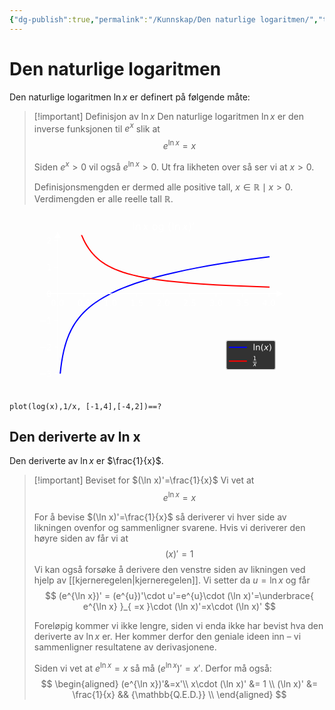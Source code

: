 ```yaml
---
{"dg-publish":true,"permalink":"/Kunnskap/Den naturlige logaritmen/","title":"Den naturlige logaritmen","tags":["matematikk","s2"]}
---
```



# Den naturlige logaritmen
Den naturlige logaritmen $\ln x$ er definert på følgende måte:

>[!important] Definisjon av $\ln x$
Den naturlige logaritmen $\ln x$ er den inverse funksjonen til $e^{x}$ slik at 
> $$ e^{\ln x}=x $$
> 
> Siden $e^{x}>0$ vil også $e^{\ln x}>0$. Ut fra likheten over så ser vi at $x>0$.
> 
> Definisjonsmengden er dermed alle positive tall, $x \in \mathbb{R} \mid x > 0$.
> Verdimengden er alle reelle tall $\mathbb{R}$.

<?xml version="1.0" encoding="utf-8" standalone="no"?>
<!DOCTYPE svg PUBLIC "-//W3C//DTD SVG 1.1//EN"
  "http://www.w3.org/Graphics/SVG/1.1/DTD/svg11.dtd">
<svg xmlns:xlink="http://www.w3.org/1999/xlink" width="360pt" height="216pt" viewBox="0 0 360 216" xmlns="http://www.w3.org/2000/svg" version="1.1">
 <metadata>
  <rdf:RDF xmlns:dc="http://purl.org/dc/elements/1.1/" xmlns:cc="http://creativecommons.org/ns#" xmlns:rdf="http://www.w3.org/1999/02/22-rdf-syntax-ns#">
   <cc:Work>
    <dc:type rdf:resource="http://purl.org/dc/dcmitype/StillImage"/>
    <dc:date>2023-10-12T22:50:09.772077</dc:date>
    <dc:format>image/svg+xml</dc:format>
    <dc:creator>
     <cc:Agent>
      <dc:title>Matplotlib v3.6.3, https://matplotlib.org/</dc:title>
     </cc:Agent>
    </dc:creator>
   </cc:Work>
  </rdf:RDF>
 </metadata>
 <defs>
  <style type="text/css">*{stroke-linejoin: round; stroke-linecap: butt}</style>
 </defs>
 <g id="figure_1">
  <g id="patch_1">
   <path d="M 0 216 
L 360 216 
L 360 0 
L 0 0 
L 0 216 
z
" style="fill: none"/>
  </g>
  <g id="axes_1">
   <g id="patch_2">
    <path d="M 45 192.24 
L 324 192.24 
L 324 25.92 
L 45 25.92 
L 45 192.24 
z
" style="fill: none"/>
   </g>
   <g id="matplotlib.axis_1">
    <g id="xtick_1">
     <g id="line2d_1">
      <defs>
       <path id="mdb296a22df" d="M 0 0 
L 0 3.5 
" style="stroke: #ffffff; stroke-width: 0.8"/>
      </defs>
      <g>
       <use xlink:href="#mdb296a22df" x="57.681818" y="96.286154" style="fill: #ffffff; stroke: #ffffff; stroke-width: 0.8"/>
      </g>
     </g>
     <g id="text_1">
      <!-- 0.0 -->
      <g style="fill: #ffffff" transform="translate(49.730256 110.884591) scale(0.1 -0.1)">
       <defs>
        <path id="DejaVuSans-30" d="M 2034 4250 
Q 1547 4250 1301 3770 
Q 1056 3291 1056 2328 
Q 1056 1369 1301 889 
Q 1547 409 2034 409 
Q 2525 409 2770 889 
Q 3016 1369 3016 2328 
Q 3016 3291 2770 3770 
Q 2525 4250 2034 4250 
z
M 2034 4750 
Q 2819 4750 3233 4129 
Q 3647 3509 3647 2328 
Q 3647 1150 3233 529 
Q 2819 -91 2034 -91 
Q 1250 -91 836 529 
Q 422 1150 422 2328 
Q 422 3509 836 4129 
Q 1250 4750 2034 4750 
z
" transform="scale(0.015625)"/>
        <path id="DejaVuSans-2e" d="M 684 794 
L 1344 794 
L 1344 0 
L 684 0 
L 684 794 
z
" transform="scale(0.015625)"/>
       </defs>
       <use xlink:href="#DejaVuSans-30"/>
       <use xlink:href="#DejaVuSans-2e" x="63.623047"/>
       <use xlink:href="#DejaVuSans-30" x="95.410156"/>
      </g>
     </g>
    </g>
    <g id="xtick_2">
     <g id="line2d_2">
      <g>
       <use xlink:href="#mdb296a22df" x="89.386364" y="96.286154" style="fill: #ffffff; stroke: #ffffff; stroke-width: 0.8"/>
      </g>
     </g>
     <g id="text_2">
      <!-- 0.5 -->
      <g style="fill: #ffffff" transform="translate(81.434801 110.884591) scale(0.1 -0.1)">
       <defs>
        <path id="DejaVuSans-35" d="M 691 4666 
L 3169 4666 
L 3169 4134 
L 1269 4134 
L 1269 2991 
Q 1406 3038 1543 3061 
Q 1681 3084 1819 3084 
Q 2600 3084 3056 2656 
Q 3513 2228 3513 1497 
Q 3513 744 3044 326 
Q 2575 -91 1722 -91 
Q 1428 -91 1123 -41 
Q 819 9 494 109 
L 494 744 
Q 775 591 1075 516 
Q 1375 441 1709 441 
Q 2250 441 2565 725 
Q 2881 1009 2881 1497 
Q 2881 1984 2565 2268 
Q 2250 2553 1709 2553 
Q 1456 2553 1204 2497 
Q 953 2441 691 2322 
L 691 4666 
z
" transform="scale(0.015625)"/>
       </defs>
       <use xlink:href="#DejaVuSans-30"/>
       <use xlink:href="#DejaVuSans-2e" x="63.623047"/>
       <use xlink:href="#DejaVuSans-35" x="95.410156"/>
      </g>
     </g>
    </g>
    <g id="xtick_3">
     <g id="line2d_3">
      <g>
       <use xlink:href="#mdb296a22df" x="121.090909" y="96.286154" style="fill: #ffffff; stroke: #ffffff; stroke-width: 0.8"/>
      </g>
     </g>
     <g id="text_3">
      <!-- 1.0 -->
      <g style="fill: #ffffff" transform="translate(113.139347 110.884591) scale(0.1 -0.1)">
       <defs>
        <path id="DejaVuSans-31" d="M 794 531 
L 1825 531 
L 1825 4091 
L 703 3866 
L 703 4441 
L 1819 4666 
L 2450 4666 
L 2450 531 
L 3481 531 
L 3481 0 
L 794 0 
L 794 531 
z
" transform="scale(0.015625)"/>
       </defs>
       <use xlink:href="#DejaVuSans-31"/>
       <use xlink:href="#DejaVuSans-2e" x="63.623047"/>
       <use xlink:href="#DejaVuSans-30" x="95.410156"/>
      </g>
     </g>
    </g>
    <g id="xtick_4">
     <g id="line2d_4">
      <g>
       <use xlink:href="#mdb296a22df" x="152.795455" y="96.286154" style="fill: #ffffff; stroke: #ffffff; stroke-width: 0.8"/>
      </g>
     </g>
     <g id="text_4">
      <!-- 1.5 -->
      <g style="fill: #ffffff" transform="translate(144.843892 110.884591) scale(0.1 -0.1)">
       <use xlink:href="#DejaVuSans-31"/>
       <use xlink:href="#DejaVuSans-2e" x="63.623047"/>
       <use xlink:href="#DejaVuSans-35" x="95.410156"/>
      </g>
     </g>
    </g>
    <g id="xtick_5">
     <g id="line2d_5">
      <g>
       <use xlink:href="#mdb296a22df" x="184.5" y="96.286154" style="fill: #ffffff; stroke: #ffffff; stroke-width: 0.8"/>
      </g>
     </g>
     <g id="text_5">
      <!-- 2.0 -->
      <g style="fill: #ffffff" transform="translate(176.548438 110.884591) scale(0.1 -0.1)">
       <defs>
        <path id="DejaVuSans-32" d="M 1228 531 
L 3431 531 
L 3431 0 
L 469 0 
L 469 531 
Q 828 903 1448 1529 
Q 2069 2156 2228 2338 
Q 2531 2678 2651 2914 
Q 2772 3150 2772 3378 
Q 2772 3750 2511 3984 
Q 2250 4219 1831 4219 
Q 1534 4219 1204 4116 
Q 875 4013 500 3803 
L 500 4441 
Q 881 4594 1212 4672 
Q 1544 4750 1819 4750 
Q 2544 4750 2975 4387 
Q 3406 4025 3406 3419 
Q 3406 3131 3298 2873 
Q 3191 2616 2906 2266 
Q 2828 2175 2409 1742 
Q 1991 1309 1228 531 
z
" transform="scale(0.015625)"/>
       </defs>
       <use xlink:href="#DejaVuSans-32"/>
       <use xlink:href="#DejaVuSans-2e" x="63.623047"/>
       <use xlink:href="#DejaVuSans-30" x="95.410156"/>
      </g>
     </g>
    </g>
    <g id="xtick_6">
     <g id="line2d_6">
      <g>
       <use xlink:href="#mdb296a22df" x="216.204545" y="96.286154" style="fill: #ffffff; stroke: #ffffff; stroke-width: 0.8"/>
      </g>
     </g>
     <g id="text_6">
      <!-- 2.5 -->
      <g style="fill: #ffffff" transform="translate(208.252983 110.884591) scale(0.1 -0.1)">
       <use xlink:href="#DejaVuSans-32"/>
       <use xlink:href="#DejaVuSans-2e" x="63.623047"/>
       <use xlink:href="#DejaVuSans-35" x="95.410156"/>
      </g>
     </g>
    </g>
    <g id="xtick_7">
     <g id="line2d_7">
      <g>
       <use xlink:href="#mdb296a22df" x="247.909091" y="96.286154" style="fill: #ffffff; stroke: #ffffff; stroke-width: 0.8"/>
      </g>
     </g>
     <g id="text_7">
      <!-- 3.0 -->
      <g style="fill: #ffffff" transform="translate(239.957528 110.884591) scale(0.1 -0.1)">
       <defs>
        <path id="DejaVuSans-33" d="M 2597 2516 
Q 3050 2419 3304 2112 
Q 3559 1806 3559 1356 
Q 3559 666 3084 287 
Q 2609 -91 1734 -91 
Q 1441 -91 1130 -33 
Q 819 25 488 141 
L 488 750 
Q 750 597 1062 519 
Q 1375 441 1716 441 
Q 2309 441 2620 675 
Q 2931 909 2931 1356 
Q 2931 1769 2642 2001 
Q 2353 2234 1838 2234 
L 1294 2234 
L 1294 2753 
L 1863 2753 
Q 2328 2753 2575 2939 
Q 2822 3125 2822 3475 
Q 2822 3834 2567 4026 
Q 2313 4219 1838 4219 
Q 1578 4219 1281 4162 
Q 984 4106 628 3988 
L 628 4550 
Q 988 4650 1302 4700 
Q 1616 4750 1894 4750 
Q 2613 4750 3031 4423 
Q 3450 4097 3450 3541 
Q 3450 3153 3228 2886 
Q 3006 2619 2597 2516 
z
" transform="scale(0.015625)"/>
       </defs>
       <use xlink:href="#DejaVuSans-33"/>
       <use xlink:href="#DejaVuSans-2e" x="63.623047"/>
       <use xlink:href="#DejaVuSans-30" x="95.410156"/>
      </g>
     </g>
    </g>
    <g id="xtick_8">
     <g id="line2d_8">
      <g>
       <use xlink:href="#mdb296a22df" x="279.613636" y="96.286154" style="fill: #ffffff; stroke: #ffffff; stroke-width: 0.8"/>
      </g>
     </g>
     <g id="text_8">
      <!-- 3.5 -->
      <g style="fill: #ffffff" transform="translate(271.662074 110.884591) scale(0.1 -0.1)">
       <use xlink:href="#DejaVuSans-33"/>
       <use xlink:href="#DejaVuSans-2e" x="63.623047"/>
       <use xlink:href="#DejaVuSans-35" x="95.410156"/>
      </g>
     </g>
    </g>
    <g id="xtick_9">
     <g id="line2d_9">
      <g>
       <use xlink:href="#mdb296a22df" x="311.318182" y="96.286154" style="fill: #ffffff; stroke: #ffffff; stroke-width: 0.8"/>
      </g>
     </g>
     <g id="text_9">
      <!-- 4.0 -->
      <g style="fill: #ffffff" transform="translate(303.366619 110.884591) scale(0.1 -0.1)">
       <defs>
        <path id="DejaVuSans-34" d="M 2419 4116 
L 825 1625 
L 2419 1625 
L 2419 4116 
z
M 2253 4666 
L 3047 4666 
L 3047 1625 
L 3713 1625 
L 3713 1100 
L 3047 1100 
L 3047 0 
L 2419 0 
L 2419 1100 
L 313 1100 
L 313 1709 
L 2253 4666 
z
" transform="scale(0.015625)"/>
       </defs>
       <use xlink:href="#DejaVuSans-34"/>
       <use xlink:href="#DejaVuSans-2e" x="63.623047"/>
       <use xlink:href="#DejaVuSans-30" x="95.410156"/>
      </g>
     </g>
    </g>
   </g>
   <g id="matplotlib.axis_2">
    <g id="ytick_1">
     <g id="line2d_10">
      <defs>
       <path id="m73d546e815" d="M 0 0 
L -3.5 0 
" style="stroke: #ffffff; stroke-width: 0.8"/>
      </defs>
      <g>
       <use xlink:href="#m73d546e815" x="57.681818" y="192.24" style="fill: #ffffff; stroke: #ffffff; stroke-width: 0.8"/>
      </g>
     </g>
     <g id="text_10">
      <!-- −3 -->
      <g style="fill: #ffffff" transform="translate(35.939631 196.039219) scale(0.1 -0.1)">
       <defs>
        <path id="DejaVuSans-2212" d="M 678 2272 
L 4684 2272 
L 4684 1741 
L 678 1741 
L 678 2272 
z
" transform="scale(0.015625)"/>
       </defs>
       <use xlink:href="#DejaVuSans-2212"/>
       <use xlink:href="#DejaVuSans-33" x="83.789062"/>
      </g>
     </g>
    </g>
    <g id="ytick_2">
     <g id="line2d_11">
      <g>
       <use xlink:href="#m73d546e815" x="57.681818" y="160.255385" style="fill: #ffffff; stroke: #ffffff; stroke-width: 0.8"/>
      </g>
     </g>
     <g id="text_11">
      <!-- −2 -->
      <g style="fill: #ffffff" transform="translate(35.939631 164.054603) scale(0.1 -0.1)">
       <use xlink:href="#DejaVuSans-2212"/>
       <use xlink:href="#DejaVuSans-32" x="83.789062"/>
      </g>
     </g>
    </g>
    <g id="ytick_3">
     <g id="line2d_12">
      <g>
       <use xlink:href="#m73d546e815" x="57.681818" y="128.270769" style="fill: #ffffff; stroke: #ffffff; stroke-width: 0.8"/>
      </g>
     </g>
     <g id="text_12">
      <!-- −1 -->
      <g style="fill: #ffffff" transform="translate(35.939631 132.069988) scale(0.1 -0.1)">
       <use xlink:href="#DejaVuSans-2212"/>
       <use xlink:href="#DejaVuSans-31" x="83.789062"/>
      </g>
     </g>
    </g>
    <g id="ytick_4">
     <g id="line2d_13">
      <g>
       <use xlink:href="#m73d546e815" x="57.681818" y="96.286154" style="fill: #ffffff; stroke: #ffffff; stroke-width: 0.8"/>
      </g>
     </g>
     <g id="text_13">
      <!-- 0 -->
      <g style="fill: #ffffff" transform="translate(44.319318 100.085373) scale(0.1 -0.1)">
       <use xlink:href="#DejaVuSans-30"/>
      </g>
     </g>
    </g>
    <g id="ytick_5">
     <g id="line2d_14">
      <g>
       <use xlink:href="#m73d546e815" x="57.681818" y="64.301538" style="fill: #ffffff; stroke: #ffffff; stroke-width: 0.8"/>
      </g>
     </g>
     <g id="text_14">
      <!-- 1 -->
      <g style="fill: #ffffff" transform="translate(44.319318 68.100757) scale(0.1 -0.1)">
       <use xlink:href="#DejaVuSans-31"/>
      </g>
     </g>
    </g>
    <g id="ytick_6">
     <g id="line2d_15">
      <g>
       <use xlink:href="#m73d546e815" x="57.681818" y="32.316923" style="fill: #ffffff; stroke: #ffffff; stroke-width: 0.8"/>
      </g>
     </g>
     <g id="text_15">
      <!-- 2 -->
      <g style="fill: #ffffff" transform="translate(44.319318 36.116142) scale(0.1 -0.1)">
       <use xlink:href="#DejaVuSans-32"/>
      </g>
     </g>
    </g>
   </g>
   <g id="line2d_16">
    <path d="M 59.143045 217 
L 59.775842 205.370324 
L 60.537322 195.449944 
L 61.552629 185.71972 
L 62.567936 178.269412 
L 63.83707 170.883922 
L 65.106204 164.88795 
L 66.629165 158.920035 
L 68.152125 153.892489 
L 69.928913 148.879049 
L 71.7057 144.545997 
L 73.736314 140.220806 
L 75.766929 136.411438 
L 78.05137 132.606796 
L 80.589638 128.850616 
L 83.127905 125.489555 
L 85.92 122.15954 
L 88.965921 118.883194 
L 92.26567 115.67588 
L 95.819244 112.547488 
L 99.626646 109.503863 
L 103.687875 106.547912 
L 108.00293 103.680438 
L 112.825639 100.753207 
L 117.902174 97.936458 
L 123.486364 95.100111 
L 129.578206 92.268285 
L 135.923876 89.562985 
L 143.031026 86.78212 
L 150.645829 84.048674 
L 158.768286 81.36952 
L 167.652224 78.675295 
L 177.297641 75.986226 
L 187.704539 73.317938 
L 199.126744 70.624795 
L 211.31043 67.981981 
L 224.509423 65.345717 
L 238.977549 62.685601 
L 254.71481 60.02315 
L 271.721204 57.37518 
L 290.250559 54.719632 
L 310.302875 52.074353 
L 311.318182 51.946062 
L 311.318182 51.946062 
" clip-path="url(#p2f17477ee4)" style="fill: none; stroke: #0000ff; stroke-width: 1.5; stroke-linecap: square"/>
   </g>
   <g id="line2d_17">
    <path d="M 78.52905 -1 
L 79.828157 4.708247 
L 81.604945 11.509802 
L 83.381732 17.370894 
L 85.15852 22.473968 
L 86.935307 26.957145 
L 88.965921 31.45721 
L 90.996536 35.408694 
L 93.02715 38.906147 
L 95.311591 42.389592 
L 97.596032 45.474295 
L 100.1343 48.512377 
L 102.672568 51.207656 
L 105.464662 53.841728 
L 108.510584 56.385216 
L 111.556505 58.641102 
L 114.856253 60.813737 
L 118.409828 62.88945 
L 122.21723 64.859758 
L 126.532285 66.82934 
L 131.101167 68.662436 
L 136.177703 70.448935 
L 141.761892 72.164917 
L 147.853735 73.794502 
L 154.453231 75.328359 
L 161.814208 76.809837 
L 170.190491 78.259851 
L 179.328256 79.61394 
L 189.735154 80.927849 
L 201.411186 82.1755 
L 214.864005 83.383194 
L 230.093612 84.522948 
L 247.60766 85.607694 
L 267.913802 86.639118 
L 291.77352 87.622389 
L 311.318182 88.29 
L 311.318182 88.29 
" clip-path="url(#p2f17477ee4)" style="fill: none; stroke: #ff0000; stroke-width: 1.5; stroke-linecap: square"/>
   </g>
   <g id="line2d_18">
    <defs>
     <path id="mf57ab0e9a9" d="M 3 0 
L -3 -3 
L -3 3 
z
" style="stroke: #ffffff; stroke-linejoin: miter"/>
    </defs>
    <g>
     <use xlink:href="#mf57ab0e9a9" x="324" y="96.286154" style="fill: #ffffff; stroke: #ffffff; stroke-linejoin: miter"/>
    </g>
   </g>
   <g id="line2d_19">
    <defs>
     <path id="mbafd00b46c" d="M 0 -3 
L -3 3 
L 3 3 
z
" style="stroke: #ffffff; stroke-linejoin: miter"/>
    </defs>
    <g>
     <use xlink:href="#mbafd00b46c" x="57.681818" y="25.92" style="fill: #ffffff; stroke: #ffffff; stroke-linejoin: miter"/>
    </g>
   </g>
   <g id="patch_3">
    <path d="M 57.681818 192.24 
L 57.681818 25.92 
" style="fill: none; stroke: #ffffff; stroke-width: 0.8; stroke-linejoin: miter; stroke-linecap: square"/>
   </g>
   <g id="patch_4">
    <path d="M 324 192.24 
L 324 25.92 
" style="fill: none"/>
   </g>
   <g id="patch_5">
    <path d="M 45 96.286154 
L 324 96.286154 
" style="fill: none; stroke: #ffffff; stroke-width: 0.8; stroke-linejoin: miter; stroke-linecap: square"/>
   </g>
   <g id="patch_6">
    <path d="M 45 25.92 
L 324 25.92 
" style="fill: none"/>
   </g>
   <g id="text_16">
    <!-- $\ln x$ og $(\ln x)'$ -->
    <g style="fill: #ffffff" transform="translate(147.12 19.92) scale(0.12 -0.12)">
     <defs>
      <path id="DejaVuSans-6c" d="M 603 4863 
L 1178 4863 
L 1178 0 
L 603 0 
L 603 4863 
z
" transform="scale(0.015625)"/>
      <path id="DejaVuSans-6e" d="M 3513 2113 
L 3513 0 
L 2938 0 
L 2938 2094 
Q 2938 2591 2744 2837 
Q 2550 3084 2163 3084 
Q 1697 3084 1428 2787 
Q 1159 2491 1159 1978 
L 1159 0 
L 581 0 
L 581 3500 
L 1159 3500 
L 1159 2956 
Q 1366 3272 1645 3428 
Q 1925 3584 2291 3584 
Q 2894 3584 3203 3211 
Q 3513 2838 3513 2113 
z
" transform="scale(0.015625)"/>
      <path id="DejaVuSans-Oblique-78" d="M 3841 3500 
L 2234 1784 
L 3219 0 
L 2559 0 
L 1819 1388 
L 531 0 
L -166 0 
L 1556 1844 
L 641 3500 
L 1300 3500 
L 1972 2234 
L 3144 3500 
L 3841 3500 
z
" transform="scale(0.015625)"/>
      <path id="DejaVuSans-20" transform="scale(0.015625)"/>
      <path id="DejaVuSans-6f" d="M 1959 3097 
Q 1497 3097 1228 2736 
Q 959 2375 959 1747 
Q 959 1119 1226 758 
Q 1494 397 1959 397 
Q 2419 397 2687 759 
Q 2956 1122 2956 1747 
Q 2956 2369 2687 2733 
Q 2419 3097 1959 3097 
z
M 1959 3584 
Q 2709 3584 3137 3096 
Q 3566 2609 3566 1747 
Q 3566 888 3137 398 
Q 2709 -91 1959 -91 
Q 1206 -91 779 398 
Q 353 888 353 1747 
Q 353 2609 779 3096 
Q 1206 3584 1959 3584 
z
" transform="scale(0.015625)"/>
      <path id="DejaVuSans-67" d="M 2906 1791 
Q 2906 2416 2648 2759 
Q 2391 3103 1925 3103 
Q 1463 3103 1205 2759 
Q 947 2416 947 1791 
Q 947 1169 1205 825 
Q 1463 481 1925 481 
Q 2391 481 2648 825 
Q 2906 1169 2906 1791 
z
M 3481 434 
Q 3481 -459 3084 -895 
Q 2688 -1331 1869 -1331 
Q 1566 -1331 1297 -1286 
Q 1028 -1241 775 -1147 
L 775 -588 
Q 1028 -725 1275 -790 
Q 1522 -856 1778 -856 
Q 2344 -856 2625 -561 
Q 2906 -266 2906 331 
L 2906 616 
Q 2728 306 2450 153 
Q 2172 0 1784 0 
Q 1141 0 747 490 
Q 353 981 353 1791 
Q 353 2603 747 3093 
Q 1141 3584 1784 3584 
Q 2172 3584 2450 3431 
Q 2728 3278 2906 2969 
L 2906 3500 
L 3481 3500 
L 3481 434 
z
" transform="scale(0.015625)"/>
      <path id="DejaVuSans-28" d="M 1984 4856 
Q 1566 4138 1362 3434 
Q 1159 2731 1159 2009 
Q 1159 1288 1364 580 
Q 1569 -128 1984 -844 
L 1484 -844 
Q 1016 -109 783 600 
Q 550 1309 550 2009 
Q 550 2706 781 3412 
Q 1013 4119 1484 4856 
L 1984 4856 
z
" transform="scale(0.015625)"/>
      <path id="DejaVuSans-29" d="M 513 4856 
L 1013 4856 
Q 1481 4119 1714 3412 
Q 1947 2706 1947 2009 
Q 1947 1309 1714 600 
Q 1481 -109 1013 -844 
L 513 -844 
Q 928 -128 1133 580 
Q 1338 1288 1338 2009 
Q 1338 2731 1133 3434 
Q 928 4138 513 4856 
z
" transform="scale(0.015625)"/>
      <path id="Cmsy10-30" d="M 225 347 
Q 184 359 184 409 
L 966 3316 
Q 1003 3434 1093 3506 
Q 1184 3578 1300 3578 
Q 1450 3578 1564 3479 
Q 1678 3381 1678 3231 
Q 1678 3166 1644 3084 
L 488 319 
Q 466 275 428 275 
Q 394 275 320 306 
Q 247 338 225 347 
z
" transform="scale(0.015625)"/>
     </defs>
     <use xlink:href="#DejaVuSans-6c" transform="translate(0 0.584375)"/>
     <use xlink:href="#DejaVuSans-6e" transform="translate(27.783203 0.584375)"/>
     <use xlink:href="#DejaVuSans-Oblique-78" transform="translate(107.397786 0.584375)"/>
     <use xlink:href="#DejaVuSans-20" transform="translate(166.577473 0.584375)"/>
     <use xlink:href="#DejaVuSans-6f" transform="translate(198.364583 0.584375)"/>
     <use xlink:href="#DejaVuSans-67" transform="translate(259.546223 0.584375)"/>
     <use xlink:href="#DejaVuSans-20" transform="translate(323.022786 0.584375)"/>
     <use xlink:href="#DejaVuSans-28" transform="translate(354.809895 0.584375)"/>
     <use xlink:href="#DejaVuSans-6c" transform="translate(393.823567 0.584375)"/>
     <use xlink:href="#DejaVuSans-6e" transform="translate(421.60677 0.584375)"/>
     <use xlink:href="#DejaVuSans-Oblique-78" transform="translate(501.221353 0.584375)"/>
     <use xlink:href="#DejaVuSans-29" transform="translate(560.40104 0.584375)"/>
     <use xlink:href="#Cmsy10-30" transform="translate(600.371743 38.865625) scale(0.7)"/>
    </g>
   </g>
   <g id="legend_1">
    <g id="patch_7">
     <path d="M 262.1 187.24 
L 317 187.24 
Q 319 187.24 319 185.24 
L 319 154.461875 
Q 319 152.461875 317 152.461875 
L 262.1 152.461875 
Q 260.1 152.461875 260.1 154.461875 
L 260.1 185.24 
Q 260.1 187.24 262.1 187.24 
z
" style="opacity: 0.8; stroke: #cccccc; stroke-linejoin: miter"/>
    </g>
    <g id="line2d_20">
     <path d="M 264.1 160.560313 
L 274.1 160.560313 
L 284.1 160.560313 
" style="fill: none; stroke: #0000ff; stroke-width: 1.5; stroke-linecap: square"/>
    </g>
    <g id="text_17">
     <!-- $\ln(x)$ -->
     <g style="fill: #ffffff" transform="translate(292.1 164.060313) scale(0.1 -0.1)">
      <use xlink:href="#DejaVuSans-6c" transform="translate(0 0.015625)"/>
      <use xlink:href="#DejaVuSans-6e" transform="translate(27.783203 0.015625)"/>
      <use xlink:href="#DejaVuSans-28" transform="translate(91.162109 0.015625)"/>
      <use xlink:href="#DejaVuSans-Oblique-78" transform="translate(130.175781 0.015625)"/>
      <use xlink:href="#DejaVuSans-29" transform="translate(189.355469 0.015625)"/>
     </g>
    </g>
    <g id="line2d_21">
     <path d="M 264.1 177.14 
L 274.1 177.14 
L 284.1 177.14 
" style="fill: none; stroke: #ff0000; stroke-width: 1.5; stroke-linecap: square"/>
    </g>
    <g id="text_18">
     <!-- $\frac{1}{x}$ -->
     <g style="fill: #ffffff" transform="translate(292.1 180.64) scale(0.1 -0.1)">
      <use xlink:href="#DejaVuSans-31" transform="translate(0 43.965625) scale(0.7)"/>
      <use xlink:href="#DejaVuSans-Oblique-78" transform="translate(2 -25.565625) scale(0.7)"/>
      <path d="M 0 18.965625 
L 0 25.215625 
L 44.536133 25.215625 
L 44.536133 18.965625 
L 0 18.965625 
z
"/>
     </g>
    </g>
   </g>
  </g>
 </g>
 <defs>
  <clipPath id="p2f17477ee4">
   <rect x="45" y="25.92" width="279" height="166.32"/>
  </clipPath>
 </defs>
</svg>

```mathpad
plot(log(x),1/x, [-1,4],[-4,2])==?
```

## Den deriverte av ln x
Den deriverte av $\ln x$ er $\frac{1}{x}$. 

>[!important] Beviset for $(\ln x)'=\frac{1}{x}$
>Vi vet at
>$$
>e^{\ln x}=x
>$$
>
>For å bevise $(\ln x)'=\frac{1}{x}$ så deriverer vi hver side av likningen ovenfor og sammenligner svarene. Hvis vi deriverer den høyre siden av får vi at 
>$$
>(x)' = 1
>$$
>Vi kan også forsøke å derivere den venstre siden av likningen ved hjelp av [[kjerneregelen\|kjerneregelen]]. Vi setter da $u=\ln x$ og får
>$$
>(e^{\ln x})' = (e^{u})'\cdot u'=e^{u}\cdot (\ln x)'=\underbrace{ e^{\ln x} }_{ =x }\cdot (\ln x)'=x\cdot (\ln x)'
>$$
>
>Foreløpig kommer vi ikke lengre, siden vi enda ikke har bevist hva den deriverte av $\ln x$ er. Her kommer derfor den geniale ideen inn – vi sammenligner resultatene av derivasjonene.
>
>Siden vi vet at $e^{\ln x}=x$ så må $(e^{\ln x})'=x'$. Derfor må også:
>$$
\begin{aligned}
(e^{\ln x})'&=x'\\
x\cdot (\ln x)' &= 1 \\
(\ln x)' &= \frac{1}{x} && {\mathbb{Q.E.D.}} \\
\end{aligned}
$$
